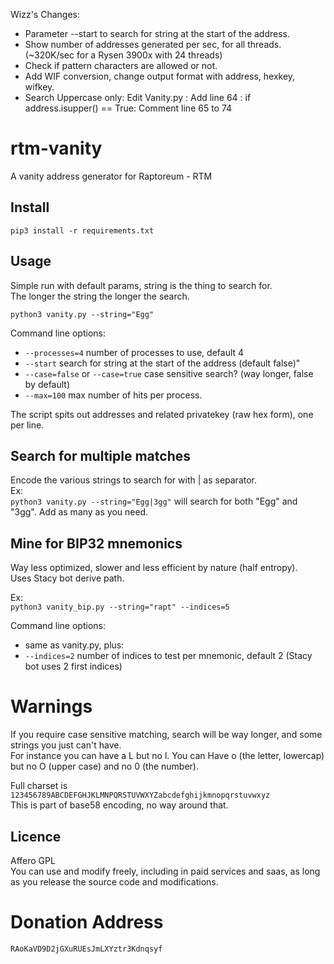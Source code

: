 Wizz's Changes:
- Parameter --start to search for string at the start of the address.
- Show number of addresses generated per sec, for all threads. (~320K/sec for a Rysen 3900x with 24 threads)
- Check if pattern characters are allowed or not.
- Add WIF conversion, change output format with address, hexkey, wifkey.
- Search Uppercase only:
Edit Vanity.py :
Add line 64 : if address.isupper() == True:
Comment line 65 to 74


# rtm-vanity
A vanity address generator for Raptoreum - RTM

## Install

`pip3 install -r requirements.txt`

## Usage

Simple run with default params, string is the thing to search for.   
The longer the string the longer the search.  

`python3 vanity.py --string="Egg"`


Command line options:  
- `--processes=4` number of processes to use, default 4
- `--start` search for string at the start of the address (default false)"
- `--case=false` or `--case=true` case sensitive search? (way longer, false by default)
- `--max=100` max number of hits per process.

The script spits out addresses and related privatekey (raw hex form), one per line.

## Search for multiple matches

Encode the various strings to search for with | as separator.  
Ex:   
`python3 vanity.py --string="Egg|3gg"` will search for both "Egg" and "3gg". Add as many as you need.

## Mine for BIP32 mnemonics

Way less optimized, slower and less efficient by nature (half entropy).  
Uses Stacy bot derive path.

Ex:  
`python3 vanity_bip.py --string="rapt" --indices=5`

Command line options:  
- same as vanity.py, plus:  
- `--indices=2` number of indices to test per mnemonic, default 2 (Stacy bot uses 2 first indices)

# Warnings

If you require case sensitive matching, search will be way longer, and some strings you just can't have.  
For instance you can have a L but no l. You can Have o (the letter, lowercap) but no O (upper case) and no 0 (the number).  

Full charset is `123456789ABCDEFGHJKLMNPQRSTUVWXYZabcdefghijkmnopqrstuvwxyz`  
This is part of base58 encoding, no way around that.

## Licence

Affero GPL  
You can use and modify freely, including in paid services and saas, as long as you release the source code and modifications.

# Donation Address

`RAoKaVD9D2jGXuRUEsJmLXYztr3Kdnqsyf` 
